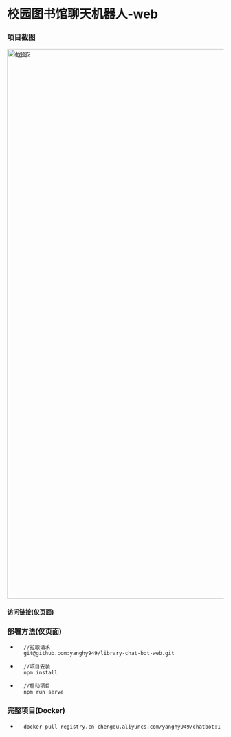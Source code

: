 # 校园图书馆聊天机器人-web

### 项目截图

<img width="1280" alt="截图2" src="https://github.com/yanghy949/library-chat-bot-web/assets/63854174/22079b07-d471-4f72-8a39-fe77a2768990">

#### [访问链接(仅页面)](http://yanghy.22web.org/)

### 部署方法(仅页面)

- ```shell
	//拉取请求
	git@github.com:yanghy949/library-chat-bot-web.git
	```
- ```shell
	//项目安装
	npm install
	```
- ```shell
	//启动项目
	npm run serve
	```
### 完整项目(Docker)
- ```shell
	docker pull registry.cn-chengdu.aliyuncs.com/yanghy949/chatbot:1
  ```
